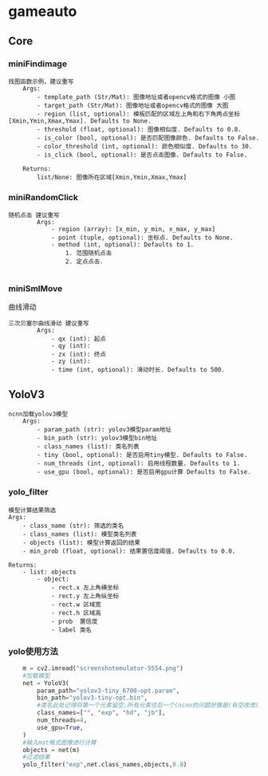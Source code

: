 # gameauto
## Core
### miniFindimage
    找图函数示例，建议重写
        Args:
            - template_path (Str/Mat): 图像地址或者opencv格式的图像 小图
            - target_path (Str/Mat): 图像地址或者opencv格式的图像 大图
            - region (list, optional): 模板匹配的区域左上角和右下角两点坐标[Xmin,Ymin,Xmax,Ymax]. Defaults to None.
            - threshold (float, optional): 图像相似度. Defaults to 0.8.
            - is_color (bool, optional): 是否匹配图像颜色. Defaults to False.
            - color_threshold (int, optional): 颜色相似度. Defaults to 30.
            - is_click (bool, optional): 是否点击图像. Defaults to False.

        Returns:
            list/None: 图像所在区域[Xmin,Ymin,Xmax,Ymax]
### miniRandomClick
```
随机点击 建议重写
        Args:
            - region (array): [x_min, y_min, x_max, y_max]
            - point (tuple, optional): 坐标点. Defaults to None.
            - method (int, optional): Defaults to 1.
                1. 范围随机点击
                2. 定点点击. 
                
```
### miniSmlMove
曲线滑动
```
三次贝塞尔曲线滑动 建议重写
        Args:
            - qx (int): 起点
            - qy (int): 
            - zx (int): 终点
            - zy (int): 
            - time (int, optional): 滑动时长. Defaults to 500.
```

## YoloV3
    ncnn加载yolov3模型
        Args:
            - param_path (str): yolov3模型param地址
            - bin_path (str): yolov3模型bin地址
            - class_names (list): 类名列表
            - tiny (bool, optional): 是否启用tiny模型. Defaults to False.
            - num_threads (int, optional): 启用线程数量. Defaults to 1.
            - use_gpu (bool, optional): 是否启用gpu计算 Defaults to False.
### yolo_filter
    模型计算结果筛选
    Args:
        - class_name (str): 筛选的类名
        - class_names (list): 模型类名列表
        - objects (list): 模型计算返回的结果
        - min_prob (float, optional): 结果置信度阈值. Defaults to 0.0.

    Returns:
        - list: objects
            - object:
                - rect.x 左上角横坐标
                - rect.y 左上角纵坐标   
                - rect.w 区域宽
                - rect.h 区域高
                - prob  置信度
                - label 类名

### yolo使用方法
```python
    m = cv2.imread("screenshotemulator-5554.png")
    #加载模型
    net = YoloV3(
        param_path="yolov3-tiny_6700-opt.param",
        bin_path="yolov3-tiny-opt.bin",
        #类名此处记得将第一个元素留空,所有元素往后一个(ncnn的问题好像是(有空改改))
        class_names=["", "exp", "hd", "jb"],
        num_threads=4,
        use_gpu=True,
    )
    #输入mat格式图像进行计算
    objects = net(m)
    #过滤结果
    yolo_filter("exp",net.class_names,objects,0.8)
```